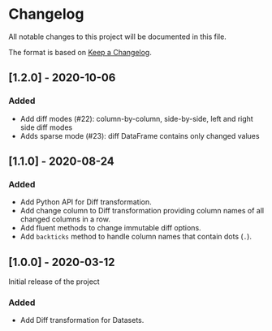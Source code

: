 # Changelog
All notable changes to this project will be documented in this file.

The format is based on [Keep a Changelog](https://keepachangelog.com/en/1.0.0/).

## [1.2.0] - 2020-10-06

### Added
- Add diff modes (#22): column-by-column, side-by-side, left and right side diff modes
- Adds sparse mode (#23): diff DataFrame contains only changed values

## [1.1.0] - 2020-08-24

### Added
- Add Python API for Diff transformation.
- Add change column to Diff transformation providing column names of all changed columns in a row.
- Add fluent methods to change immutable diff options.
- Add `backticks` method to handle column names that contain dots (`.`).

## [1.0.0] - 2020-03-12

Initial release of the project

### Added
- Add Diff transformation for Datasets.
